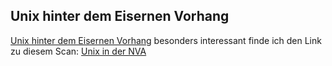 ## Unix hinter dem Eisernen Vorhang
[Unix hinter dem Eisernen Vorhang](https://www.golem.de/news/computergeschichte-unix-hinter-dem-eisernen-vorhang-1905-141247.html) besonders interessant finde ich den Link zu diesem Scan: [Unix in der NVA](https://osmocom.org/attachments/download/3398/UNIX%20in%20der%20NVA.pdf)
